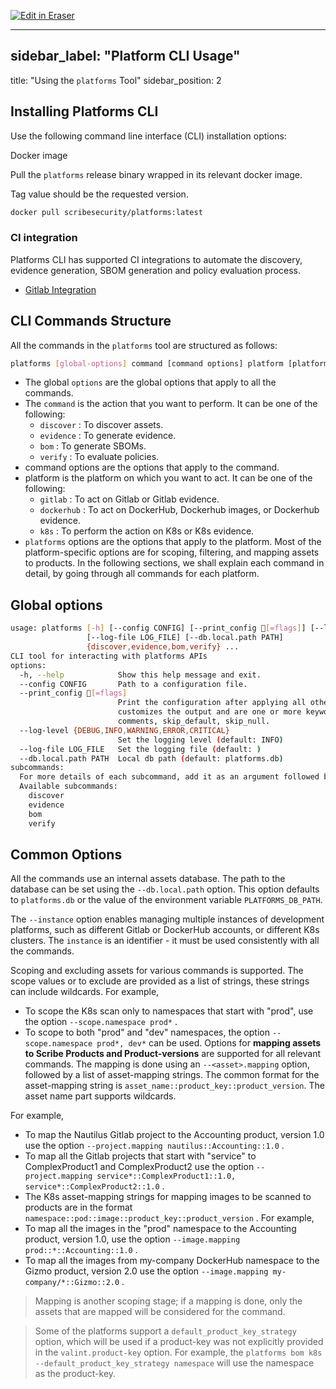 <p><a target="_blank" href="https://app.eraser.io/workspace/Oo5SKZ4gJEHkyoTpmFbN" id="edit-in-eraser-github-link"><img alt="Edit in Eraser" src="https://firebasestorage.googleapis.com/v0/b/second-petal-295822.appspot.com/o/images%2Fgithub%2FOpen%20in%20Eraser.svg?alt=media&amp;token=968381c8-a7e7-472a-8ed6-4a6626da5501"></a></p>

---

## sidebar_label: "Platform CLI Usage"
title: "Using the `platforms` Tool"
sidebar_position: 2
## Installing Platforms CLI
Use the following command line interface (CLI) installation options:

 Docker image 

Pull the `platforms` release binary wrapped in its relevant docker image. 

Tag value should be the requested version.

```bash
docker pull scribesecurity/platforms:latest
```
### CI integration
Platforms CLI has supported CI integrations to automate the discovery, evidence generation, SBOM generation and policy evaluation process.

- [﻿Gitlab Integration](https://scribe-security.netlify.app/docs/platforms/gitlab-integration.md) 
## CLI Commands Structure
All the commands in the `platforms` tool are structured as follows:

```bash
platforms [global-options] command [command options] platform [platform options]
```
- The global `options`  are the global options that apply to all the commands.
- The `command`  is the action that you want to perform. It can be one of the following:
    - `discover` : To discover assets.
    - `evidence` : To generate evidence.
    - `bom` : To generate SBOMs.
    - `verify` : To evaluate policies.
- command options are the options that apply to the command.
- platform is the platform on which you want to act. It can be one of the following:
    - `gitlab` : To act on Gitlab or Gitlab evidence.
    - `dockerhub` : To act on DockerHub, Dockerhub images, or Dockerhub evidence.
    - `k8s` : To perform the action on K8s or K8s evidence.
- `platforms`  options are the options that apply to the platform. Most of the platform-specific options are for scoping, filtering, and mapping assets to products.
In the following sections, we shall explain each command in detail, by going through all commands for each platform.

## Global options
```bash
usage: platforms [-h] [--config CONFIG] [--print_config [=flags]] [--log-level {DEBUG,INFO,WARNING,ERROR,CRITICAL}]
                 [--log-file LOG_FILE] [--db.local.path PATH]
                 {discover,evidence,bom,verify} ...
CLI tool for interacting with platforms APIs
options:
  -h, --help            Show this help message and exit.
  --config CONFIG       Path to a configuration file.
  --print_config [=flags]
                        Print the configuration after applying all other arguments and exit. The optional flags
                        customizes the output and are one or more keywords separated by comma. The supported flags are:
                        comments, skip_default, skip_null.
  --log-level {DEBUG,INFO,WARNING,ERROR,CRITICAL}
                        Set the logging level (default: INFO)
  --log-file LOG_FILE   Set the logging file (default: )
  --db.local.path PATH  Local db path (default: platforms.db)
subcommands:
  For more details of each subcommand, add it as an argument followed by --help.
  Available subcommands:
    discover
    evidence
    bom
    verify
```
## Common Options
All the commands use an internal assets database. The path to the database can be set using the `--db.local.path` option. This option defaults to `platforms.db` or the value of the environment variable `PLATFORMS_DB_PATH`.

The `--instance` option enables managing multiple instances of development platforms, such as different Gitlab or DockerHub accounts, or different K8s clusters. The `instance` is an identifier - it must be used consistently with all the commands.

Scoping and excluding assets for various commands is supported. The scope values or to exclude are provided as a list of strings, these strings can include wildcards. For example, 

- To scope the K8s scan only to namespaces that start with "prod", use the option `--scope.namespace prod*` .
- To scope to both "prod" and "dev" namespaces, the option `--scope.namespace prod*, dev*`  can be used.
Options for **mapping assets to Scribe Products and Product-versions** are supported for all relevant commands. The mapping is done using an `--<asset>.mapping` option, followed by a list of asset-mapping strings. The common format for the asset-mapping string is `asset_name::product_key::product_version`. The asset name part supports wildcards. 

For example,

- To map the Nautilus Gitlab project to the Accounting product, version 1.0 use the option `--project.mapping nautilus::Accounting::1.0` .
- To map all the Gitlab projects that start with "service" to ComplexProduct1 and ComplexProduct2 use the option `--project.mapping service*::ComplexProduct1::1.0, service*::ComplexProduct2::1.0` .
- The K8s asset-mapping strings for mapping images to be scanned to products are in the format `namespace::pod::image::product_key::product_version` . For example,
- To map all the images in the "prod" namespace to the Accounting product, version 1.0, use the option `--image.mapping prod::*::Accounting::1.0` .
- To map all the images from my-company DockerHub namespace to the Gizmo product, version 2.0 use the option `--image.mapping my-company/*::Gizmo::2.0` .
>  Mapping is another scoping stage; if a mapping is done, only the assets that are mapped will be considered for the command. 

>  Some of the platforms support a `default_product_key_strategy` option, which will be used if a product-key was not explicitly provided in the `valint.product-key` option. For example, the `platforms bom k8s --default_product_key_strategy namespace` will use the namespace as the product-key. 





<!--- Eraser file: https://app.eraser.io/workspace/Oo5SKZ4gJEHkyoTpmFbN --->